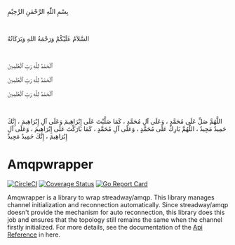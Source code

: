 بِسْمِ اللّٰهِ الرَّحْمٰنِ الرَّحِيْمِ

<br/>

السَّلاَمُ عَلَيْكُمْ وَرَحْمَةُ اللهِ وَبَرَكَاتُهُ

<br/>

ٱلْحَمْدُ لِلَّهِ رَبِّ ٱلْعَٰلَمِينَ

ٱلْحَمْدُ لِلَّهِ رَبِّ ٱلْعَٰلَمِينَ

ٱلْحَمْدُ لِلَّهِ رَبِّ ٱلْعَٰلَمِينَ

<br/>

اللَّهُمَّ صَلِّ عَلَى مُحَمَّدٍ ، وَعَلَى آلِ مُحَمَّدٍ ، كَمَا صَلَّيْتَ عَلَى إِبْرَاهِيمَ وَعَلَى آلِ إِبْرَاهِيمَ ، إِنَّكَ حَمِيدٌ مَجِيدٌ ، اللَّهُمَّ بَارِكْ عَلَى مُحَمَّدٍ ، وَعَلَى آلِ مُحَمَّدٍ ، كَمَا بَارَكْتَ عَلَى إِبْرَاهِيمَ ، وَعَلَى آلِ إِبْرَاهِيمَ ، إِنَّكَ حَمِيدٌ مَجِيدٌ

# Amqpwrapper
[![CircleCI](https://circleci.com/gh/fairyhunter13/amqpwrapper/tree/master.svg?style=svg)](https://circleci.com/gh/fairyhunter13/amqpwrapper/tree/master)
[![Coverage Status](https://coveralls.io/repos/github/fairyhunter13/amqpwrapper/badge.svg?branch=master)](https://coveralls.io/github/fairyhunter13/amqpwrapper?branch=master)
[![Go Report Card](https://goreportcard.com/badge/github.com/fairyhunter13/amqpwrapper)](https://goreportcard.com/report/github.com/fairyhunter13/amqpwrapper)

Amqwrapper is a library to wrap streadway/amqp. 
This library manages channel initialization and reconnection automatically. 
Since streadway/amqp doesn't provide the mechanism for auto reconnection, this library does this job and ensures that the topology still remains the same when the channel firstly initialized.
For more details, see the documentation of the [Api Reference](https://godoc.org/github.com/fairyhunter13/amqpwrapper) in here.

